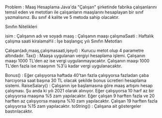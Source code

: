 Problem : Maaş Hesaplama Java'da "Çalışan" şirketinde fabrika çalışanlarını temsil eden ve metotları ile çalışanların maaşlarını hesaplayan bir sınıf yazmalısınız. Bu sınıf 4 kalite ve 5 metoda sahip olacaktır.

Sınıfın Nitelikleri

isim : Çalışanın adı ve soyadı maaş : Çalışanın maaşı çalışmaSaati : Haftalık çalışma saati kiralamaYıl : İşe başlangıç ​​yılı Sınıfın Metotları


Çalışan(adı,maaş,çalışmasaati,işeyıl) : Kurucu metot olup 4 parametre altındadır. Tax() : Maaşa uygulanan vergiyi hesaplama işlemi. Çalışanın maaşı 1000 TL'den az ise vergi uygulanmayacaktır. Çalışanın maaşı 1000 TL'den fazla ise maaşının %3'ü kadar vergi uygulanacaktır. 

 Bonus() : Eğer çalışıyorsa haftada 40'tan fazla çalışıyorsa fazladan çaba harcıyorsa saat başına 30 TL olacak şekilde bonus ücretleri hesaplama sistemi.
 RaiseSalary() : Çalışanın işe başlamasına göre maaş artışını hesap çalışması. Şu anda ki yılı 2021 olarak alınıyor. Eğer çalışıyorsa 10 harf az bir çalışıyorsa maaşına %5 zam yapılacaktır. Eğer çalışan 9 harften fazla ve 20 harften az çalışıyorsa maaşına %10 zam yapılacaktır. Çalışan 19 harften fazla çalışıyorsa %15 zam yapılacaktır. 
 toString() : Çalışana ait göstergeler bastırılacaktır.
